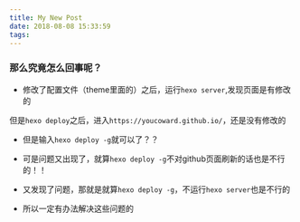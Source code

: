 ```yaml
---
title: My New Post
date: 2018-08-08 15:33:59
tags:
---
```


### 那么究竟怎么回事呢？

- 修改了配置文件（theme里面的）之后，运行```hexo server```,发现页面是有修改的

但是```hexo deploy```之后，进入```https://youcoward.github.io/```，还是没有修改的



- 但是输入```hexo deploy -g```就可以了？？



- 可是问题又出现了，就算```hexo deploy -g```不对github页面刷新的话也是不行的！！



- 又发现了问题，那就是就算```hexo deploy -g```，不运行```hexo server```也是不行的
- 所以一定有办法解决这些问题的